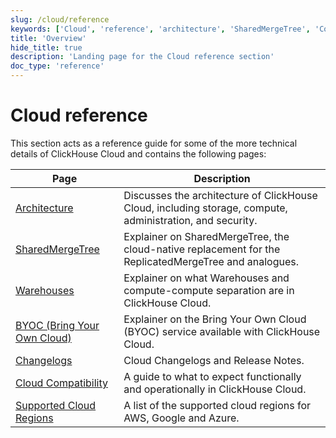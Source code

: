```yaml
---
slug: /cloud/reference
keywords: ['Cloud', 'reference', 'architecture', 'SharedMergeTree', 'Compute-compute Separation', 'Bring Your Own Cloud', 'Changelogs', 'Supported Cloud Regions', 'Cloud Compatibility']
title: 'Overview'
hide_title: true
description: 'Landing page for the Cloud reference section'
doc_type: 'reference'
---
```


# Cloud reference

This section acts as a reference guide for some of the more technical details of ClickHouse Cloud and contains the following pages:

| Page                              | Description                                                                                               |
|-----------------------------------|-----------------------------------------------------------------------------------------------------------|
| [Architecture](/cloud/reference/architecture)               | Discusses the architecture of ClickHouse Cloud, including storage, compute, administration, and security. |
| [SharedMergeTree](/cloud/reference/shared-merge-tree)            | Explainer on SharedMergeTree, the cloud-native replacement for the ReplicatedMergeTree and analogues.     |
| [Warehouses](/cloud/reference/warehouses)                 | Explainer on what Warehouses and compute-compute separation are in ClickHouse Cloud.                      |
| [BYOC (Bring Your Own Cloud)](/cloud/reference/byoc)| Explainer on the Bring Your Own Cloud (BYOC) service available with ClickHouse Cloud.                     |
| [Changelogs](/cloud/reference/changelogs)                 | Cloud Changelogs and Release Notes.                                                                       |
| [Cloud Compatibility](/whats-new/cloud-compatibility)        | A guide to what to expect functionally and operationally in ClickHouse Cloud.                             |
| [Supported Cloud Regions](/cloud/reference/supported-regions)    | A list of the supported cloud regions for AWS, Google and Azure.                                          |
